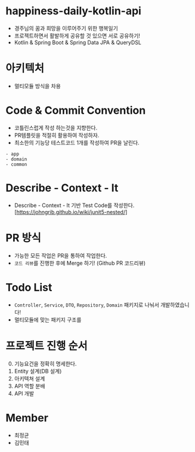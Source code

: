 # happiness-daily-kotlin-api
- 경주님의 꿈과 희망을 이루어주기 위한 행복일기
- 프로젝트하면서 활발하게 공유할 것 있으면 서로 공유하기!
- Kotlin & Spring Boot & Spring Data JPA & QueryDSL

# 아키텍처
- 멀티모듈 방식을 차용

# Code & Commit Convention
- 코틀린스럽게 작성 하는것을 지향한다.
- PR템플릿을 적절히 활용하여 작성하자.
- 최소한의 기능당 테스트코드 1개를 작성하여 PR을 날린다.
 
```
- app
- domain
- common
```

# Describe - Context - It
- Describe - Context - It 기반 Test Code를 작성한다.
[https://johngrib.github.io/wiki/junit5-nested/]

# PR 방식
- 가능한 모든 작업은 PR을 통하여 작업한다.
- `코드 리뷰`를 진행한 후에 Merge 하기! (Github PR 코드리뷰)


# Todo List
- `Controller`, `Service`, `DTO`, `Repository`, `Domain` 패키지로 나눠서 개발하였습니다!
 - 멀티모듈에 맞는 패키지 구조를 

# 프로젝트 진행 순서
0. 기능요건을 정확히 명세한다.
1. Entity 설계(DB 설계)
2. 아키텍쳐 설계
3. API 역할 분배
4. API 개발

# Member

- 최정균
- 김민태
